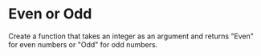# Even or Odd

Create a function that takes an integer as an argument and returns "Even" for even numbers or "Odd" for odd numbers.

